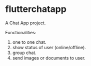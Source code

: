 # flutterchatapp

A Chat App project.

Functionalities:
1. one to one chat.
2. show status of user (online/offline).
3. group chat.
4. send images or documents to user.
